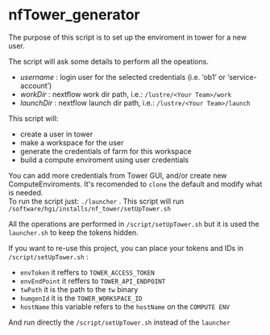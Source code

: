 # nfTower_generator

The purpose of this script is to set up the enviroment in tower for a new user.

The script will ask some details to perform all the opeations. 
- _username_ : login user for the selected credentials (i.e. ‘ob1’ or ‘service-account’)
- _workDir_ :  nextflow work dir path, i.e.: `/lustre/<Your Team>/work`
- _launchDir_ :  nextflow launch dir path, i.e.: `/lustre/<Your Team>/launch`

This script will:
- create a user in tower
- make a workspace for the user
- generate the credentials of farm for this workspace
- build a compute enviroment using user credentials

You can add more credentials from Tower GUI, and/or create new ComputeEnviroments. It's recomended to `clone` the default and modify what is needed.
\
To run the script just: `./launcher` . This script will run `/software/hgi/installs/nf_tower/setUpTower.sh`

All the operations are performed in `/script/setUpTower.sh` but it is used the `launcher.sh` to keep the tokens hidden. 

If you want to re-use this project, you can place your tokens and IDs in `/script/setUpTower.sh` :

- `envToken` it reffers to `TOWER_ACCESS_TOKEN`
- `envEndPoint` it reffers to `TOWER_API_ENDPOINT`
- `twPath` it is the path to the `tw` binary
- `humgenId` it is the `TOWER_WORKSPACE_ID`
- `hostName` this variable refers to the `hostName` on the `COMPUTE ENV`


And run directly the `/script/setUpTower.sh` instead of the `launcher`
